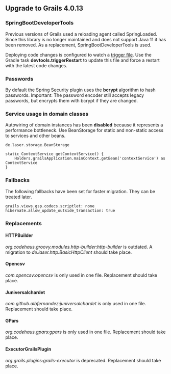 
## Upgrade to Grails 4.0.13

### SpringBootDeveloperTools

Previous versions of Grails used a reloading agent called SpringLoaded. 
Since this library is no longer maintained and does not support Java 11 it has been removed. 
As a replacement, SpringBootDeveloperTools is used.

Deploying code changes is configured to watch a [trigger file](../grails-app/conf/spring/restart.trigger). 
Use the Gradle task **devtools.triggerRestart** to update this file and force a restart with the latest code changes.

### Passwords

By default the Spring Security plugin uses the **bcrypt** algorithm to hash passwords.
Important: The password encoder still accepts legacy passwords, but encrypts them with bcrypt if they are changed.

### Service usage in domain classes

Autowiring of domain instances has been **disabled** because it represents a performance bottleneck.
Use BeanStorage for static and non-static access to services and other beans.

    de.laser.storage.BeanStorage

    static ContextService getContextService() {
        Holders.grailsApplication.mainContext.getBean('contextService') as ContextService
    }

### Fallbacks

The following fallbacks have been set for faster migration. They can be treated later.

    grails.views.gsp.codecs.scriptlet: none
    hibernate.allow_update_outside_transaction: true

### Replacements

#### HTTPBuilder

*org.codehaus.groovy.modules.http-builder:http-builder* is outdated. 
A migration to *de.laser.http.BasicHttpClient* should take place.

#### Opencsv

*com.opencsv:opencsv* is only used in one file. Replacement should take place.

#### Juniversalchardet
*com.github.albfernandez:juniversalchardet* is only used in one file. Replacement should take place.

#### GPars
*org.codehaus.gpars:gpars* is only used in one file. Replacement should take place.

#### ExecutorGrailsPlugin

*org.grails.plugins:grails-executor* is deprecated. Replacement should take place.
